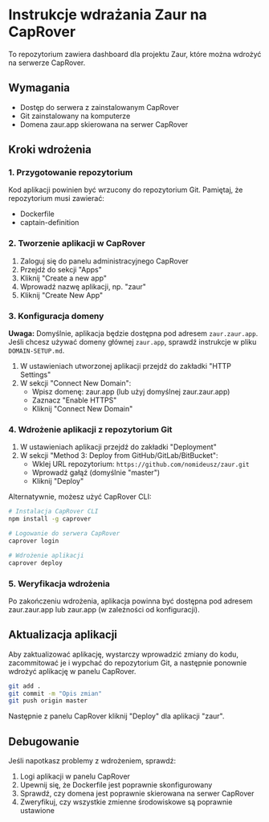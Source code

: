 # Instrukcje wdrażania Zaur na CapRover

To repozytorium zawiera dashboard dla projektu Zaur, które można wdrożyć na serwerze CapRover.

## Wymagania

- Dostęp do serwera z zainstalowanym CapRover
- Git zainstalowany na komputerze
- Domena zaur.app skierowana na serwer CapRover

## Kroki wdrożenia

### 1. Przygotowanie repozytorium

Kod aplikacji powinien być wrzucony do repozytorium Git. Pamiętaj, że repozytorium musi zawierać:
- Dockerfile
- captain-definition

### 2. Tworzenie aplikacji w CapRover

1. Zaloguj się do panelu administracyjnego CapRover
2. Przejdź do sekcji "Apps"
3. Kliknij "Create a new app"
4. Wprowadź nazwę aplikacji, np. "zaur"
5. Kliknij "Create New App"

### 3. Konfiguracja domeny

**Uwaga:** Domyślnie, aplikacja będzie dostępna pod adresem `zaur.zaur.app`. Jeśli chcesz używać domeny głównej `zaur.app`, sprawdź instrukcje w pliku `DOMAIN-SETUP.md`.

1. W ustawieniach utworzonej aplikacji przejdź do zakładki "HTTP Settings"
2. W sekcji "Connect New Domain":
   - Wpisz domenę: zaur.app (lub użyj domyślnej zaur.zaur.app)
   - Zaznacz "Enable HTTPS"
   - Kliknij "Connect New Domain"

### 4. Wdrożenie aplikacji z repozytorium Git

1. W ustawieniach aplikacji przejdź do zakładki "Deployment"
2. W sekcji "Method 3: Deploy from GitHub/GitLab/BitBucket":
   - Wklej URL repozytorium: `https://github.com/nomideusz/zaur.git`
   - Wprowadź gałąź (domyślnie "master")
   - Kliknij "Deploy"

Alternatywnie, możesz użyć CapRover CLI:

```bash
# Instalacja CapRover CLI
npm install -g caprover

# Logowanie do serwera CapRover
caprover login

# Wdrożenie aplikacji
caprover deploy
```

### 5. Weryfikacja wdrożenia

Po zakończeniu wdrożenia, aplikacja powinna być dostępna pod adresem zaur.zaur.app lub zaur.app (w zależności od konfiguracji).

## Aktualizacja aplikacji

Aby zaktualizować aplikację, wystarczy wprowadzić zmiany do kodu, zacommitować je i wypchać do repozytorium Git, a następnie ponownie wdrożyć aplikację w panelu CapRover.

```bash
git add .
git commit -m "Opis zmian"
git push origin master
```

Następnie z panelu CapRover kliknij "Deploy" dla aplikacji "zaur".

## Debugowanie

Jeśli napotkasz problemy z wdrożeniem, sprawdź:
1. Logi aplikacji w panelu CapRover
2. Upewnij się, że Dockerfile jest poprawnie skonfigurowany
3. Sprawdź, czy domena jest poprawnie skierowana na serwer CapRover
4. Zweryfikuj, czy wszystkie zmienne środowiskowe są poprawnie ustawione 